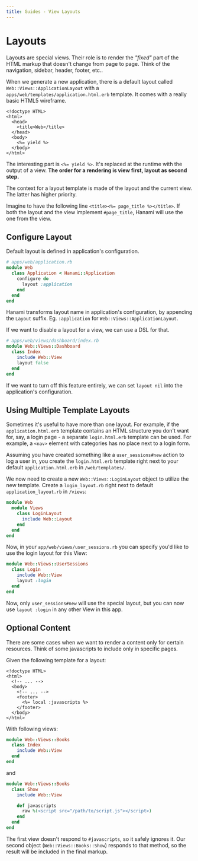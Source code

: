 ```yaml
---
title: Guides - View Layouts
---
```


# Layouts

Layouts are special views.
Their role is to render the _"fixed"_ part of the HTML markup that doesn't change from page to page.
Think of the navigation, sidebar, header, footer, etc..

When we generate a new application, there is a default layout called `Web::Views::ApplicationLayout` with a `apps/web/templates/application.html.erb` template.
It comes with a really basic HTML5 wireframe.

```erb
<!doctype HTML>
<html>
  <head>
    <title>Web</title>
  </head>
  <body>
    <%= yield %>
  </body>
</html>
```

The interesting part is `<%= yield %>`.
It's replaced at the runtime with the output of a view.
**The order for a rendering is view first, layout as second step.**

The context for a layout template is made of the layout and the current view.
The latter has higher priority.

Imagine to have the following line `<title><%= page_title %></title>`.
If both the layout and the view implement `#page_title`, Hanami will use the one from the view.

## Configure Layout

Default layout is defined in application's configuration.

```ruby
# apps/web/application.rb
module Web
  class Application < Hanami::Application
    configure do
      layout :application
    end
  end
end
```

<p class="convention">
Hanami transforms layout name in application's configuration, by appending the <code>Layout</code> suffix. Eg. <code>:application</code> for <code>Web::Views::ApplicationLayout</code>.
</p>

If we want to disable a layout for a view, we can use a DSL for that.

```ruby
# apps/web/views/dashboard/index.rb
module Web::Views::Dashboard
  class Index
    include Web::View
    layout false
  end
end
```

If we want to turn off this feature entirely, we can set `layout nil` into the application's configuration.

## Using Multiple Template Layouts

Sometimes it's useful to have more than one layout. For example, if the `application.html.erb` template contains an HTML structure you don't want for, say, a login page - a separate `login.html.erb` template can be used. For example, a `<nav>` element with categories has no place next to a login form.

Assuming you have created something like a `user_sessions#new` action to log a user in, you create the `login.html.erb` template right next to your default `application.html.erb` in `/web/templates/`.

We now need to create a new `Web::Views::LoginLayout` object to utilize the new template. Create a `login_layout.rb` right next to default `application_layout.rb` in `/views`:

```ruby
module Web
  module Views
    class LoginLayout
      include Web::Layout
    end
  end
end
```

Now, in your `app/web/views/user_sessions.rb` you can specify you'd like to use the login layout for this View:

```ruby
module Web::Views::UserSessions
  class Login
    include Web::View
    layout :login
  end
end
```

Now, only `user_sessions#new` will use the special layout, but you can now use `layout :login` in any other View in this app.

## Optional Content

There are some cases when we want to render a content only for certain resources.
Think of some javascripts to include only in specific pages.

Given the following template for a layout:

```erb
<!doctype HTML>
<html>
  <!-- ... -->
  <body>
    <!-- ... -->
    <footer>
      <%= local :javascripts %>
    </footer>
  </body>
</html>
```

With following views:

```ruby
module Web::Views::Books
  class Index
    include Web::View
  end
end
```

and

```ruby
module Web::Views::Books
  class Show
    include Web::View

    def javascripts
      raw %(<script src="/path/to/script.js"></script>)
    end
  end
end
```

The first view doesn't respond to `#javascripts`, so it safely ignores it.
Our second object (`Web::Views::Books::Show`) responds to that method, so the result will be included in the final markup.
